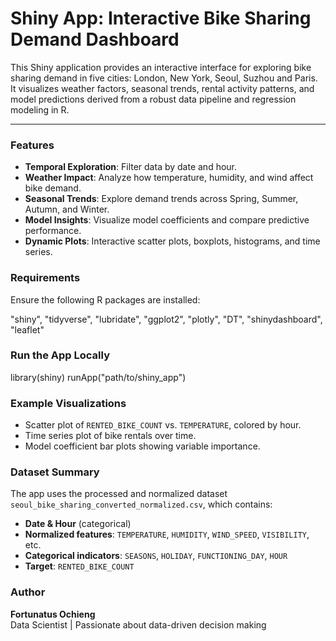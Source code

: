 # Shiny App: Interactive Bike Sharing Demand Dashboard

This Shiny application provides an interactive interface for exploring bike sharing demand in five cities: London, New York, Seoul, Suzhou and Paris. It visualizes weather factors, seasonal trends, rental activity patterns, and model predictions derived from a robust data pipeline and regression modeling in R.

---

### Features

-  **Temporal Exploration**: Filter data by date and hour.
-  **Weather Impact**: Analyze how temperature, humidity, and wind affect bike demand.
-  **Seasonal Trends**: Explore demand trends across Spring, Summer, Autumn, and Winter.
-  **Model Insights**: Visualize model coefficients and compare predictive performance.
-  **Dynamic Plots**: Interactive scatter plots, boxplots, histograms, and time series.

###  Requirements

Ensure the following R packages are installed:

  "shiny", "tidyverse", "lubridate", "ggplot2", 
  "plotly", "DT", "shinydashboard", "leaflet"

###  Run the App Locally

library(shiny)
runApp("path/to/shiny_app")

### Example Visualizations

- Scatter plot of `RENTED_BIKE_COUNT` vs. `TEMPERATURE`, colored by hour.
- Time series plot of bike rentals over time.
- Model coefficient bar plots showing variable importance.

### Dataset Summary

The app uses the processed and normalized dataset `seoul_bike_sharing_converted_normalized.csv`, which contains:

- **Date & Hour** (categorical)
- **Normalized features**: `TEMPERATURE`, `HUMIDITY`, `WIND_SPEED`, `VISIBILITY`, etc.
- **Categorical indicators**: `SEASONS`, `HOLIDAY`, `FUNCTIONING_DAY`, `HOUR`
- **Target**: `RENTED_BIKE_COUNT`

### Author

**Fortunatus Ochieng**  
Data Scientist | Passionate about data-driven decision making  

